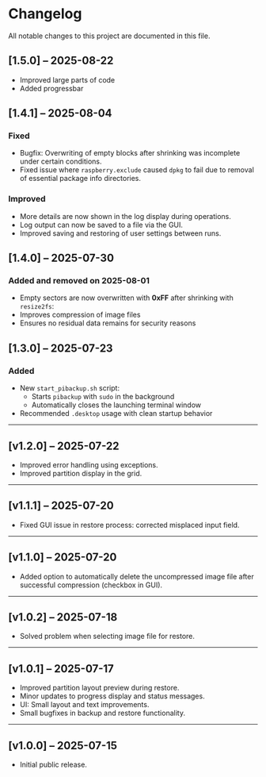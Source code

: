 # Changelog

All notable changes to this project are documented in this file.

## [1.5.0] – 2025-08-22
- Improved large parts of code
- Added progressbar

## [1.4.1] – 2025-08-04
### Fixed
- Bugfix: Overwriting of empty blocks after shrinking was incomplete under certain conditions.
- Fixed issue where `raspberry.exclude` caused `dpkg` to fail due to removal of essential package info directories.

### Improved
- More details are now shown in the log display during operations.
- Log output can now be saved to a file via the GUI.
- Improved saving and restoring of user settings between runs.

## [1.4.0] – 2025-07-30
### Added  and removed on 2025-08-01
  - Empty sectors are now overwritten with **0xFF** after shrinking with `resize2fs`:
  - Improves compression of image files
  - Ensures no residual data remains for security reasons

## [1.3.0] – 2025-07-23
### Added
- New `start_pibackup.sh` script:
  - Starts `pibackup` with `sudo` in the background
  - Automatically closes the launching terminal window
- Recommended `.desktop` usage with clean startup behavior
---
## [v1.2.0] – 2025-07-22
- Improved error handling using exceptions.
- Improved partition display in the grid.
---
## [v1.1.1] – 2025-07-20
- Fixed GUI issue in restore process: corrected misplaced input field.
---
## [v1.1.0] – 2025-07-20
- Added option to automatically delete the uncompressed image file after successful compression (checkbox in GUI).
---

## [v1.0.2] – 2025-07-18
- Solved problem when selecting image file for restore.
---

## [v1.0.1] – 2025-07-17
- Improved partition layout preview during restore.
- Minor updates to progress display and status messages.
- UI: Small layout and text improvements.
- Small bugfixes in backup and restore functionality.
---

## [v1.0.0] – 2025-07-15
- Initial public release.
